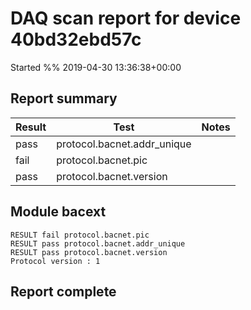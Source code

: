 # DAQ scan report for device 40bd32ebd57c
Started %% 2019-04-30 13:36:38+00:00

## Report summary

|Result|Test|Notes|
|---|---|---|
|pass|protocol.bacnet.addr_unique||
|fail|protocol.bacnet.pic||
|pass|protocol.bacnet.version||

## Module bacext

```
RESULT fail protocol.bacnet.pic
RESULT pass protocol.bacnet.addr_unique
RESULT pass protocol.bacnet.version
Protocol version : 1
```

## Report complete

